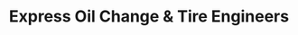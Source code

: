 ---
title: "Express Oil Change & Tire Engineers"
url: /tuscaloosa/express-oil-change-und-tire-engineers-15th-street-east/
shop: Reifen
---